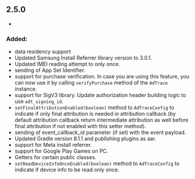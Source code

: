 ## 2.5.0
- 
### Added:
- data residency support 
- Updated Samsung Install Referrer library version to 3.0.1.
- Updated IMEI reading attempt to only once.
- sending of App Set Identifier.
- support for purchase verification. In case you are using this feature, you can now use it by calling `verifyPurchase` method of the `AdTrace` instance.
- support for SigV3 library. Update authorization header building logic to use `adt_signing_id`.
- `setFinalAttributionEnabled(boolean)` method to `AdTraceConfig` to indicate if only final attribution is needed in attribution callback (by default attribution callback return intermediate attribution as well before final attribution if not enabled with this setter method).
- sending of event_callback_id parameter (if set) with the event payload.
- Updated Gradle version 8.1.1 and publishing plugins as aar.
- support for Meta install referrer.
- support for Google Play Games on PC.
- Getters for certain public classes.
- `setReadDeviceInfoOnceEnabled(boolean)` method to `AdTraceConfig` to indicate if device info to be read only once.

